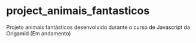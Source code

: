 # project_animais_fantasticos
Projeto animais fantásticos desenvolvido durante o curso de Javascript da Origamid (Em andamento)
